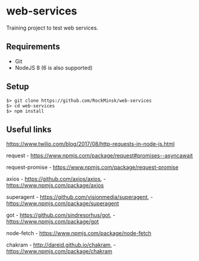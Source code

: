 # web-services

Training project to test web services.

## Requirements

* Git
* NodeJS 8 (6 is also supported)

## Setup

```
$> git clone https://github.com/RockMinsk/web-services
$> cd web-services
$> npm install
```

## Useful links

https://www.twilio.com/blog/2017/08/http-requests-in-node-js.html

request - https://www.npmjs.com/package/request#promises--asyncawait

request-promise - https://www.npmjs.com/package/request-promise

axios - https://github.com/axios/axios,
      - https://www.npmjs.com/package/axios
	  
superagent - https://github.com/visionmedia/superagent,
		   - https://www.npmjs.com/package/superagent
		   
got - https://github.com/sindresorhus/got,
    - https://www.npmjs.com/package/got
	
node-fetch - https://www.npmjs.com/package/node-fetch

chakram - http://dareid.github.io/chakram,
        - https://www.npmjs.com/package/chakram